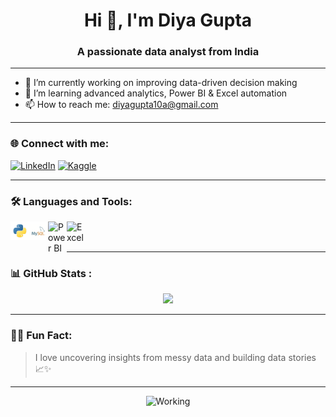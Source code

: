 <h1 align="center">Hi 👋, I'm Diya Gupta</h1>
<h3 align="center">A passionate data analyst from India</h3>

---

- 🔭 I’m currently working on improving data-driven decision making  
- 🌱 I’m learning advanced analytics, Power BI & Excel automation  
- 📫 How to reach me: [diyagupta10a@gmail.com](mailto:diyagupta10a@gmail.com)

---

### 🌐 Connect with me:
[![LinkedIn](https://img.shields.io/badge/LinkedIn-blue?style=for-the-badge&logo=linkedin)](https://www.linkedin.com/in/diya-gupta-45305a295)
[![Kaggle](https://img.shields.io/badge/Kaggle-20BEFF?style=for-the-badge&logo=kaggle&logoColor=white)](https://www.kaggle.com/diya018)

---

### 🛠️ Languages and Tools:

<img align="left" alt="Python" width="30px" src="https://raw.githubusercontent.com/github/explore/main/topics/python/python.png" />
<img align="left" alt="MySQL" width="30px" src="https://raw.githubusercontent.com/github/explore/main/topics/mysql/mysql.png" />
<img align="left" alt="Power BI" width="30px" src="https://raw.githubusercontent.com/microsoft/PowerBI-Icons/main/SVG/Power-BI.svg" />
<img align="left" alt="Excel" width="30px" src="https://upload.wikimedia.org/wikipedia/commons/7/73/Microsoft_Excel_2013-2019_logo.svg" />

<br><br>

---

### 📊 GitHub Stats :

<p align="center">
  <img src="https://github-readme-stats.vercel.app/api?username=diya019-git&show_icons=true&theme=default" />
</p>

---

### 👩‍💻 Fun Fact:

> I love uncovering insights from messy data and building data stories 📈✨

---

<!-- Optional Profile Illustration -->
<p align="center">
  <img src="https://cdni.iconscout.com/illustration/premium/thumb/girl-working-on-laptop-4334054-3615374.png" alt="Working" width="400"/>
</p>
